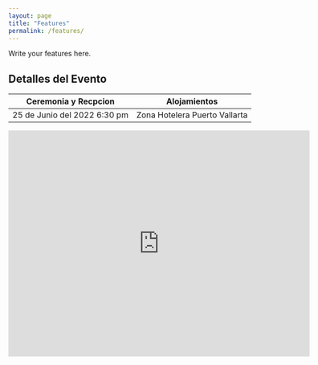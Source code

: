 ```yaml
---
layout: page
title: "Features"
permalink: /features/
---
```


Write your features here.
##  Detalles del Evento
| Ceremonia y Recpcion | Alojamientos |
| --- | --- |
|  25 de Junio del 2022 6:30 pm | Zona Hotelera Puerto Vallarta |

<iframe src="https://www.google.com/maps/embed?pb=!1m18!1m12!1m3!1d3733.628391233564!2d-105.2397752846718!3d20.643998506176747!2m3!1f0!2f0!3f0!3m2!1i1024!2i768!4f13.1!3m3!1m2!1s0x84214570d7e286e7%3A0xe449e8034b8f61c5!2sFiesta%20Inn%20Puerto%20Vallarta%20Isla!5e0!3m2!1ses!2smx!4v1651130735908!5m2!1ses!2smx" width="600" height="450" style="border:0;" allowfullscreen="" loading="lazy" referrerpolicy="no-referrer-when-downgrade"></iframe>
